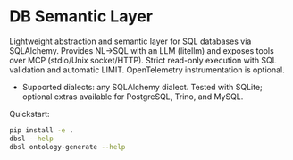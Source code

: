 # DB Semantic Layer

Lightweight abstraction and semantic layer for SQL databases via SQLAlchemy. Provides NL→SQL with an LLM (litellm) and exposes tools over MCP (stdio/Unix socket/HTTP). Strict read-only execution with SQL validation and automatic LIMIT. OpenTelemetry instrumentation is optional.

- Supported dialects: any SQLAlchemy dialect. Tested with SQLite; optional extras available for PostgreSQL, Trino, and MySQL.

Quickstart:

```bash
pip install -e .
dbsl --help
dbsl ontology-generate --help
```